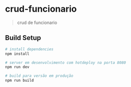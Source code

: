 # crud-funcionario

> crud de funcionario

## Build Setup

``` bash
# install dependencies
npm install

# server em desenvolvimento com hotdeploy na porta 8080
npm run dev

# build para versão em produção
npm run build

```

